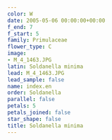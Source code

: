```yaml
---
color: W
date: 2005-05-06 00:00:00+00:00
f_end: 7
f_start: 5
family: Primulaceae
flower_type: C
image:
- M_4_1463.JPG
latin: Soldanella minima
lead: M_4_1463.JPG
lead_sample: false
name: index.en
order: Soldanella
parallel: false
petals: 5
petals_joined: false
star_shape: false
title: Soldanella minima
---
```

